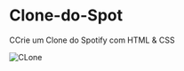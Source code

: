# Clone-do-Spot

CCrie um Clone do Spotify com HTML & CSS

![CLone](https://user-images.githubusercontent.com/99352936/169345862-84122402-2948-4390-b9cf-c89b1d8aa26c.png)
